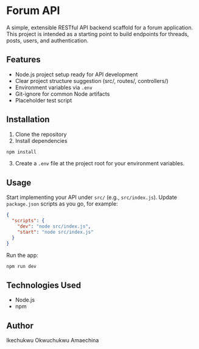 # Forum API

A simple, extensible RESTful API backend scaffold for a forum application. This project is intended as a starting point to build endpoints for threads, posts, users, and authentication.

## Features

- Node.js project setup ready for API development
- Clear project structure suggestion (src/, routes/, controllers/)
- Environment variables via `.env`
- Git-ignore for common Node artifacts
- Placeholder test script

## Installation

1. Clone the repository
2. Install dependencies

```bash
npm install
```

3. Create a `.env` file at the project root for your environment variables.

## Usage

Start implementing your API under `src/` (e.g., `src/index.js`). Update `package.json` scripts as you go, for example:

```json
{
  "scripts": {
    "dev": "node src/index.js",
    "start": "node src/index.js"
  }
}
```

Run the app:

```bash
npm run dev
```

## Technologies Used

- Node.js
- npm

## Author

Ikechukwu Okwuchukwu Amaechina
